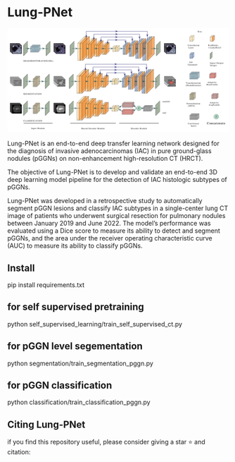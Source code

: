 # Lung-PNet

![Lung-PNet](./assets/banner.png)

Lung-PNet is an end-to-end deep transfer learning network designed for the diagnosis of invasive adenocarcinomas (IAC) in pure ground-glass nodules (pGGNs) on non-enhancement high-resolution CT (HRCT). 

The objective of Lung-PNet is to develop and validate an end-to-end 3D deep learning model pipeline for the detection of IAC histologic subtypes of pGGNs. 

Lung-PNet was developed in a retrospective study to automatically segment pGGN lesions and classify IAC subtypes in a single-center lung CT image of patients who underwent surgical resection for pulmonary nodules between January 2019 and June 2022. The model’s performance was evaluated using a Dice score to measure its ability to detect and segment pGGNs, and the area under the receiver operating characteristic curve (AUC) to measure its ability to classify pGGNs.


## Install
pip install requirements.txt

## for self supervised pretraining
python self_supervised_learning/train_self_supervised_ct.py

## for pGGN level segementation
python segmentation/train_segmentation_pggn.py

## for pGGN classification
python classification/train_classification_pggn.py

## Citing Lung-PNet
if you find this repository useful, please consider giving a star :star: and citation:
